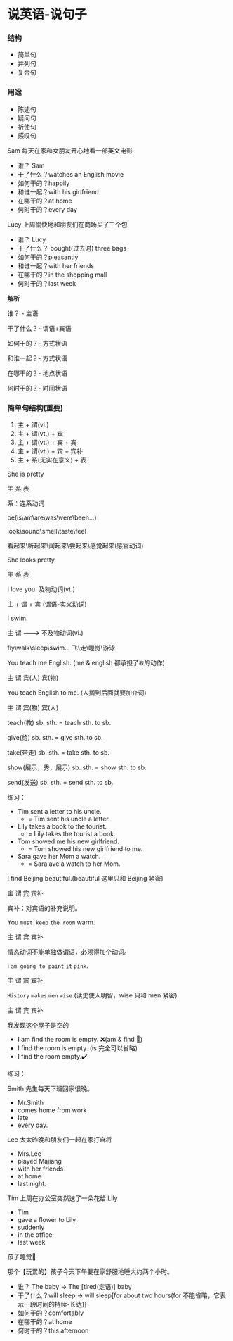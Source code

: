 # 说英语-说句子

### 结构

* 简单句
* 并列句
* 复合句

### 用途

* 陈述句
* 疑问句
* 祈使句
* 感叹句

Sam 每天在家和女朋友开心地看一部英文电影

* 谁？ Sam
* 干了什么？watches an English movie
* 如何干的？happily
* 和谁一起？with his girlfriend
* 在哪干的？at home
* 何时干的？every day

Lucy 上周愉快地和朋友们在商场买了三个包

* 谁？ Lucy
* 干了什么？ bought(过去时) three bags
* 如何干的？pleasantly
* 和谁一起？with her friends
* 在哪干的？in the shopping mall
* 何时干的？last week

**解析**

谁？  - 主语

干了什么？- 谓语+宾语

如何干的？- 方式状语

和谁一起？- 方式状语

在哪干的？- 地点状语

何时干的？- 时间状语

### 简单句结构(重要)

1. 主 + 谓(vi.)
2. 主 + 谓(vt.) + 宾
3. 主 + 谓(vt.) + 宾 + 宾
4. 主 + 谓(vt.) + 宾 + 宾补
5. 主 + 系(无实在意义) + 表

She is pretty

主  系  表

系：连系动词

be(is\am\are\was\were\been...)

look\sound\smell\taste\feel

看起来\听起来\闻起来\尝起来\感觉起来(感官动词)

She looks pretty.

主    系     表

I    love  you. 及物动词(vt.)

主 + 谓 + 宾 (谓语-实义动词)

I  swim.

主   谓  ---> 不及物动词(vi.)

fly\walk\sleep\swim... 飞\走\睡觉\游泳

You teach me English. (me & english 都承担了`教`的动作)

主   谓   宾(人)  宾(物)

You teach English to me. (人搁到后面就要加介词)

主   谓   宾(物)  宾(人)

teach(教) sb. sth. =  teach sth. to sb.

give(给) sb. sth. = give sth. to sb.

take(带走) sb. sth. = take sth. to sb.

show(展示，秀，展示) sb. sth. = show sth. to sb.

send(发送) sb. sth. = send sth. to sb.

练习：
* Tim sent a letter to his uncle.
  * = Tim sent his uncle a letter.
* Lily takes a book to the tourist.
  * = Lily takes the tourist a book.
* Tom showed me his new girlfriend.
  * = Tom showed his new girlfriend to me.
* Sara gave her Mom a watch.
  * = Sara ave a watch to her Mom.

I find Beijing beautiful.(beautiful 这里只和 Beijing 紧密)

主 谓   宾        宾补

宾补：对宾语的补充说明。

You `must keep` `the room` warm.

主      谓          宾     宾补

情态动词不能单独做谓语，必须得加个动词。

I `am going to paint` `it` `pink`.

主          谓         宾    宾补

`History` `makes` `men` `wise`.(读史使人明智，wise 只和 men 紧密)

主          谓      宾    宾补

我发现这个屋子是空的

* I am find the room is empty. ❌(am & find 🚫)
* I find the room is empty. (is 完全可以省略)
* I find the room empty.✔️

练习：

Smith 先生每天下班回家很晚。
* Mr.Smith
* comes home from work
* late
* every day.

Lee 太太昨晚和朋友们一起在家打麻将
* Mrs.Lee
* played Majiang
* with her friends
* at home
* last night.

Tim 上周在办公室突然送了一朵花给 Lily
* Tim
* gave a flower to Lily
* suddenly
* in the office
* last week

孩子睡觉🛌

那个【玩累的】孩子今天下午要在家舒服地睡大约两个小时。
* 谁？ The baby -> The [tired(定语)] baby
* 干了什么？will sleep -> will sleep[for about two hours(for 不能省略，它表示一段时间的持续-长达)]
* 如何干的？comfortably
* 在哪干的？at home
* 何时干的？this afternoon




